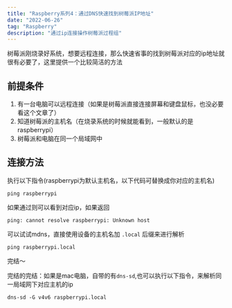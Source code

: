 ```yaml
---
title: "Raspberry系列4：通过DNS快速找到树莓派IP地址"
date: "2022-06-26"
tag: "Raspberry"
description: "通过ip连接操作树莓派过程组"
---
```


树莓派刚烧录好系统，想要远程连接，那么快速省事的找到树莓派对应的ip地址就很有必要了，这里提供一个比较简洁的方法
## 前提条件
1. 有一台电脑可以远程连接（如果是树莓派直接连接屏幕和键盘鼠标，也没必要看这个文章了）
2. 知道树莓派的主机名（在烧录系统的时候就能看到，一般默认的是raspberrypi）
3. 树莓派和电脑在同一个局域网中

## 连接方法
执行以下指令(raspberrypi为默认主机名，以下代码可替换成你对应的主机名)
```
ping raspberrypi
```
如果通过则可以看到对应ip，如果返回
```
ping: cannot resolve raspberrypi: Unknown host
```

可以试试mdns，直接使用设备的主机名加 `.local` 后缀来进行解析

```
ping raspberrypi.local
```
完结～

完结的完结：如果是mac电脑，自带的有`dns-sd`,也可以执行以下指令，来解析同一局域网下对应主机的ip
```
dns-sd -G v4v6 raspberrypi.local
```
